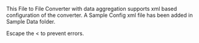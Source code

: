 This File to File Converter with data aggregation supports xml based configuration of the converter.
A Sample Config xml file has been added in Sample Data folder.

Escape the < to prevent errors.